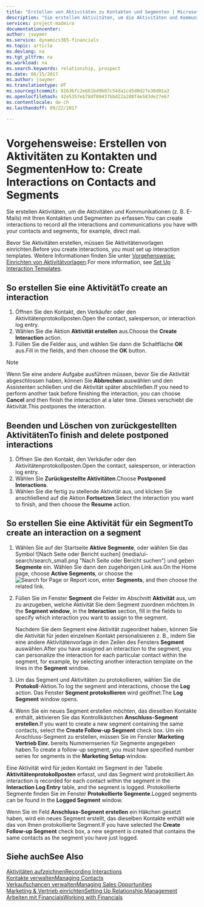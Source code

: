 ```yaml
---
title: "Erstellen von Aktivitäten zu Kontakten und Segmenten | Microsoft Docs"
description: "Sie erstellen Aktivitäten, um die Aktivitäten und Kommunikationen (z. B. E-Mails) mit Ihren Kontakten und Segmenten zu erfassen."
services: project-madeira
documentationcenter: 
author: jswymer
ms.service: dynamics365-financials
ms.topic: article
ms.devlang: na
ms.tgt_pltfrm: na
ms.workload: na
ms.search.keywords: relationship, prospect
ms.date: 06/15/2017
ms.author: jswymer
ms.translationtype: HT
ms.sourcegitcommit: 81636fc2e661bd9b07c54da1cd5d0d27e30d01a2
ms.openlocfilehash: 42e5357eb78df09437bbd22a288f4e583de27e67
ms.contentlocale: de-ch
ms.lasthandoff: 09/22/2017

---
```

# <a name="how-to-create-interactions-on-contacts-and-segments"></a><span data-ttu-id="f37a8-103">Vorgehensweise: Erstellen von Aktivitäten zu Kontakten und Segmenten</span><span class="sxs-lookup"><span data-stu-id="f37a8-103">How to: Create Interactions on Contacts and Segments</span></span>
<span data-ttu-id="f37a8-104">Sie erstellen Aktivitäten, um die Aktivitäten und Kommunikationen (z. B. E-Mails) mit Ihren Kontakten und Segmenten zu erfassen.</span><span class="sxs-lookup"><span data-stu-id="f37a8-104">You can create interactions to record all the interactions and communications you have with your contacts and segments, for example, direct mail.</span></span>

<span data-ttu-id="f37a8-105">Bevor Sie Aktivitäten erstellen, müssen Sie Aktivitätenvorlagen einrichten.</span><span class="sxs-lookup"><span data-stu-id="f37a8-105">Before you create interactions, you must set up interaction templates.</span></span> <span data-ttu-id="f37a8-106">Weitere Informationen finden Sie unter [Vorgehensweise: Einrichten von Aktivitätvorlagen](marketing-interactions.md).</span><span class="sxs-lookup"><span data-stu-id="f37a8-106">For more information, see  [Set Up Interaction Templates](marketing-interactions.md).</span></span>

## <a name="to-create-an-interaction"></a><span data-ttu-id="f37a8-107">So erstellen Sie eine Aktivität</span><span class="sxs-lookup"><span data-stu-id="f37a8-107">To create an interaction</span></span>
1. <span data-ttu-id="f37a8-108">Öffnen Sie den Kontakt, den Verkäufer oder den Aktivitätenprotokollposten.</span><span class="sxs-lookup"><span data-stu-id="f37a8-108">Open the contact, salesperson, or interaction log entry.</span></span>
2. <span data-ttu-id="f37a8-109">Wählen Sie die Aktion **Aktivität erstellen** aus.</span><span class="sxs-lookup"><span data-stu-id="f37a8-109">Choose the **Create Interaction** action.</span></span>
3. <span data-ttu-id="f37a8-110">Füllen Sie die Felder aus, und wählen Sie dann die Schaltfläche **OK** aus.</span><span class="sxs-lookup"><span data-stu-id="f37a8-110">Fill in the fields, and then choose the **OK** button.</span></span>

> [!NOTE]  
>   <span data-ttu-id="f37a8-111">Wenn Sie eine andere Aufgabe ausführen müssen, bevor Sie die Aktivität abgeschlossen haben, können Sie **Abbrechen** auswählen und den Assistenten schließen und die Aktivität später abschließen.</span><span class="sxs-lookup"><span data-stu-id="f37a8-111">If you need to perform another task before finishing the interaction, you can choose **Cancel** and then finish the interaction at a later time.</span></span> <span data-ttu-id="f37a8-112">Dieses verschiebt die Aktivität.</span><span class="sxs-lookup"><span data-stu-id="f37a8-112">This postpones the interaction.</span></span>

## <a name="to-finish-and-delete-postponed-interactions"></a><span data-ttu-id="f37a8-113">Beenden und Löschen von zurückgestellten Aktivitäten</span><span class="sxs-lookup"><span data-stu-id="f37a8-113">To finish and delete postponed interactions</span></span>
1. <span data-ttu-id="f37a8-114">Öffnen Sie den Kontakt, den Verkäufer oder den Aktivitätenprotokollposten.</span><span class="sxs-lookup"><span data-stu-id="f37a8-114">Open the contact, salesperson, or interaction log entry.</span></span>
2. <span data-ttu-id="f37a8-115">Wählen Sie **Zurückgestellte Aktivitäten**.</span><span class="sxs-lookup"><span data-stu-id="f37a8-115">Choose **Postponed Interactions**.</span></span>
3. <span data-ttu-id="f37a8-116">Wählen Sie die fertig zu stellende Aktivität aus, und klicken Sie anschließend auf die Aktion **Fortsetzen**.</span><span class="sxs-lookup"><span data-stu-id="f37a8-116">Select the interaction you want to finish, and then choose the **Resume** action.</span></span>

## <a name="to-create-an-interaction-on-a-segment"></a><span data-ttu-id="f37a8-117">So erstellen Sie eine Aktivität für ein Segment</span><span class="sxs-lookup"><span data-stu-id="f37a8-117">To create an interaction on a segment</span></span>
1. <span data-ttu-id="f37a8-118">Wählen Sie auf der Startseite **Aktive Segmente**, oder wählen Sie  das Symbol ![Nach Seite oder Bericht suchen] (media/ui-search/search_small.png "Nach Seite oder Bericht suchen") und geben **Segmente** ein. Wählen Sie dann den zugehörigen Link aus.</span><span class="sxs-lookup"><span data-stu-id="f37a8-118">On the Home page, choose **Active Segments**, or choose the ![Search for Page or Report](media/ui-search/search_small.png "Search for Page or Report icon") icon, enter **Segments**, and then choose the related link.</span></span>
2. <span data-ttu-id="f37a8-119">Füllen Sie im Fenster **Segment** die Felder im Abschnitt **Aktivität** aus, um zu anzugeben, welche Aktivität Sie dem Segment zuordnen möchten.</span><span class="sxs-lookup"><span data-stu-id="f37a8-119">In the **Segment window**, in the **Interaction** section, fill in the fields to specify which interaction you want to assign to the segment.</span></span>

    <span data-ttu-id="f37a8-120">Nachdem Sie dem Segment eine Aktivität zugeordnet haben, können Sie die Aktivität für jeden einzelnen Kontakt personalisieren z. B., indem Sie eine andere Aktivitätenvorlage in den Zeilen des Fensters **Segment** auswählen.</span><span class="sxs-lookup"><span data-stu-id="f37a8-120">After you have assigned an interaction to the segment, you can personalize the interaction for each particular contact within the segment, for example, by selecting another interaction template on the lines in the **Segment** window.</span></span>  
3. <span data-ttu-id="f37a8-121">Um das Segment und Aktivitäten zu protokollieren, wählen Sie die **Protokoll**-Aktion.</span><span class="sxs-lookup"><span data-stu-id="f37a8-121">To log the segment and interactions, choose the **Log** action.</span></span> <span data-ttu-id="f37a8-122">Das Fenster **Segment protokollieren** wird geöffnet.</span><span class="sxs-lookup"><span data-stu-id="f37a8-122">The **Log Segment** window opens.</span></span>
4. <span data-ttu-id="f37a8-123">Wenn Sie ein neues Segment erstellen möchten, das dieselben Kontakte enthält, aktivieren Sie das Kontrollkästchen **Anschluss-Segment erstellen**.</span><span class="sxs-lookup"><span data-stu-id="f37a8-123">If you want to create a new segment containing the same contacts, select the **Create Follow-up Segment** check box.</span></span> <span data-ttu-id="f37a8-124">Um ein Anschluss-Segment zu erstellen, müssen Sie im Fenster **Marketing Vertrieb Einr.** bereits Nummernserien für Segmente angegeben haben.</span><span class="sxs-lookup"><span data-stu-id="f37a8-124">To create a follow-up segment, you must have specified number series for segments in the **Marketing Setup** window.</span></span>

<span data-ttu-id="f37a8-125">Eine Aktivität wird für jeden Kontakt im Segment in der Tabelle **Aktivitätenprotokollposten** erfasst, und das Segment wird protokolliert.</span><span class="sxs-lookup"><span data-stu-id="f37a8-125">An interaction is recorded for each contact within the segment in the **Interaction Log Entry** table, and the segment is logged.</span></span> <span data-ttu-id="f37a8-126">Protokollierte Segmente finden Sie im Fenster **Protokollierte Segmente**.</span><span class="sxs-lookup"><span data-stu-id="f37a8-126">Logged segments can be found in the **Logged Segment** window.</span></span>

<span data-ttu-id="f37a8-127">Wenn Sie im Feld **Anschluss-Segment erstellen** ein Häkchen gesetzt haben, wird ein neues Segment erstellt, das dieselben Kontakte enthält wie das von Ihnen protokollierte Segment.</span><span class="sxs-lookup"><span data-stu-id="f37a8-127">If you have selected the **Create Follow-up Segment** check box, a new segment is created that contains the same contacts as the segment you have just logged.</span></span>

## <a name="see-also"></a><span data-ttu-id="f37a8-128">Siehe auch</span><span class="sxs-lookup"><span data-stu-id="f37a8-128">See Also</span></span>
[<span data-ttu-id="f37a8-129">Aktivitäten aufzeichnen</span><span class="sxs-lookup"><span data-stu-id="f37a8-129">Recording Interactions</span></span>](marketing-interactions.md)  
[<span data-ttu-id="f37a8-130">Kontakte verwalten</span><span class="sxs-lookup"><span data-stu-id="f37a8-130">Managing Contacts</span></span>](marketing-contacts.md)  
[<span data-ttu-id="f37a8-131">Verkaufschancen verwalten</span><span class="sxs-lookup"><span data-stu-id="f37a8-131">Managing Sales Opportunities</span></span>](marketing-manage-sales-opportunities.md)  
[<span data-ttu-id="f37a8-132">Marketing & Vertrieb einrichten</span><span class="sxs-lookup"><span data-stu-id="f37a8-132">Setting Up Relationship Management</span></span>](marketing-setup-marketing.md)  
[<span data-ttu-id="f37a8-133">Arbeiten mit Financials</span><span class="sxs-lookup"><span data-stu-id="f37a8-133">Working with Financials</span></span>](ui-work-product.md)

